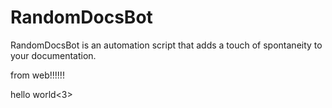 # RandomDocsBot
RandomDocsBot is an automation script that adds a touch of spontaneity to your documentation.


from web!!!!!! 

hello world<3>